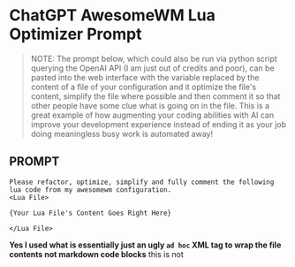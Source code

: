 # ChatGPT AwesomeWM Lua Optimizer Prompt

> NOTE: The prompt below, which could also be run via python script querying the OpenAI API (I am just out of credits and poor), can be pasted into the web interface with the variable replaced by the content of a file of your configuration and it optimize the file's content, simplify the file where possible and then comment it so that other people have some clue what is going on in the file. This is a great example of how augmenting your coding abilities with AI can improve your development experience instead of ending it as your job doing meaningless busy work is automated away!

## PROMPT

```
Please refactor, optimize, simplify and fully comment the following lua code from my awesomewm configuration.
<Lua File>

{Your Lua File's Content Goes Right Here}

</Lua File>

```

**Yes I used what is essentially just an ugly `ad hoc` XML tag to wrap the file contents not markdown code blocks** this is not 
